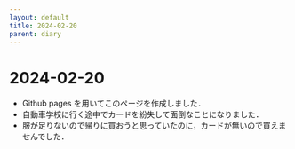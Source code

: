 ```yaml
---
layout: default
title: 2024-02-20
parent: diary
---
```

# 2024-02-20
- Github pages を用いてこのページを作成しました．
- 自動車学校に行く途中でカードを紛失して面倒なことになりました．
- 服が足りないので帰りに買おうと思っていたのに，カードが無いので買えませんでした．